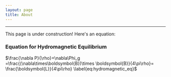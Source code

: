 ```yaml
---
layout: page
title: About
---
```


-----

This page is under construction! Here's an equation:
### Equation for Hydromagnetic Equilibrium
$\frac{\nabla P}{\rho}+\nabla\Phi_g =\frac{(\nabla\times\boldsymbol{B})\times \boldsymbol{B}}{4\pi\rho}= \frac{\boldsymbol{L}}{4\pi\rho}
\label{eq:hydromagnetic_eq}$
